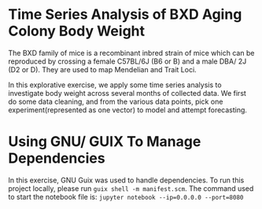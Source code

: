 # Time Series Analysis of BXD Aging Colony Body Weight

The BXD family of mice is a recombinant inbred strain of mice which
can be reproduced by crossing a female C57BL/6J (B6 or B) and a male
DBA/ 2J (D2 or D). They are used to map Mendelian and Trait Loci.

In this explorative exercise, we apply some time series analysis to
investigate body weight across several months of collected data. We
first do some data cleaning, and from the various data points, pick
one experiment(represented as one vector) to model and attempt
forecasting.

# Using GNU/ GUIX To Manage Dependencies

In this exercise, GNU Guix was used to handle dependencies.  To run
this project locally, please run `guix shell -m manifest.scm`. The
command used to start the notebook file is: `jupyter notebook
--ip=0.0.0.0 --port=8080`
